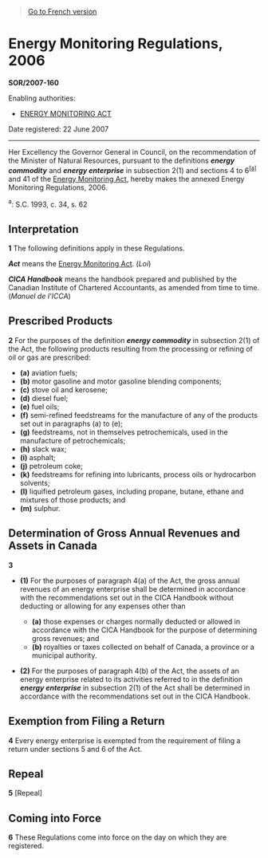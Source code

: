 > [Go to French version](/fr/Règlements/Décrets,%20ordonnances%20et%20règlements%20statutaires/2007/160.md)

# Energy Monitoring Regulations, 2006

**SOR/2007-160**

Enabling authorities: 
- [ENERGY MONITORING ACT](/en/Acts/Revised%20Statutes%20of%20Canada/E/E-8.md)

Date registered: 22 June 2007

----------

Her Excellency the Governor General in Council, on the recommendation of the Minister of Natural Resources, pursuant to the definitions ***energy commodity*** and ***energy enterprise*** in subsection 2(1) and sections 4 to 6<sup><a href='#fna_e'>[a]</a></sup> and 41 of the [Energy Monitoring Act](/en/Acts/Revised%20Statutes%20of%20Canada/E/E-8.md), hereby makes the annexed Energy Monitoring Regulations, 2006.

<a name='fna_e'><sup>a</sup></a>: S.C. 1993, c. 34, s. 62<br />




## Interpretation


**1** The following definitions apply in these Regulations.

***Act*** means the [Energy Monitoring Act](/en/Acts/Revised%20Statutes%20of%20Canada/E/E-8.md). (*Loi*)

***CICA Handbook*** means the handbook prepared and published by the Canadian Institute of Chartered Accountants, as amended from time to time. (*Manuel de l’ICCA*)




## Prescribed Products


**2** For the purposes of the definition ***energy commodity*** in subsection 2(1) of the Act, the following products resulting from the processing or refining of oil or gas are prescribed:
- **(a)** aviation fuels;
- **(b)** motor gasoline and motor gasoline blending components;
- **(c)** stove oil and kerosene;
- **(d)** diesel fuel;
- **(e)** fuel oils;
- **(f)** semi-refined feedstreams for the manufacture of any of the products set out in paragraphs (a) to (e);
- **(g)** feedstreams, not in themselves petrochemicals, used in the manufacture of petrochemicals;
- **(h)** slack wax;
- **(i)** asphalt;
- **(j)** petroleum coke;
- **(k)** feedstreams for refining into lubricants, process oils or hydrocarbon solvents;
- **(l)** liquified petroleum gases, including propane, butane, ethane and mixtures of those products; and
- **(m)** sulphur.




## Determination of Gross Annual Revenues and Assets in Canada


**3** 

- **(1)** For the purposes of paragraph 4(a) of the Act, the gross annual revenues of an energy enterprise shall be determined in accordance with the recommendations set out in the CICA Handbook without deducting or allowing for any expenses other than
	- **(a)** those expenses or charges normally deducted or allowed in accordance with the CICA Handbook for the purpose of determining gross revenues; and
	- **(b)** royalties or taxes collected on behalf of Canada, a province or a municipal authority.

- **(2)** For the purposes of paragraph 4(b) of the Act, the assets of an energy enterprise related to its activities referred to in the definition ***energy enterprise*** in subsection 2(1) of the Act shall be determined in accordance with the recommendations set out in the CICA Handbook.




## Exemption from Filing a Return


**4** Every energy enterprise is exempted from the requirement of filing a return under sections 5 and 6 of the Act.




## Repeal


**5** [Repeal]




## Coming into Force


**6** These Regulations come into force on the day on which they are registered.


